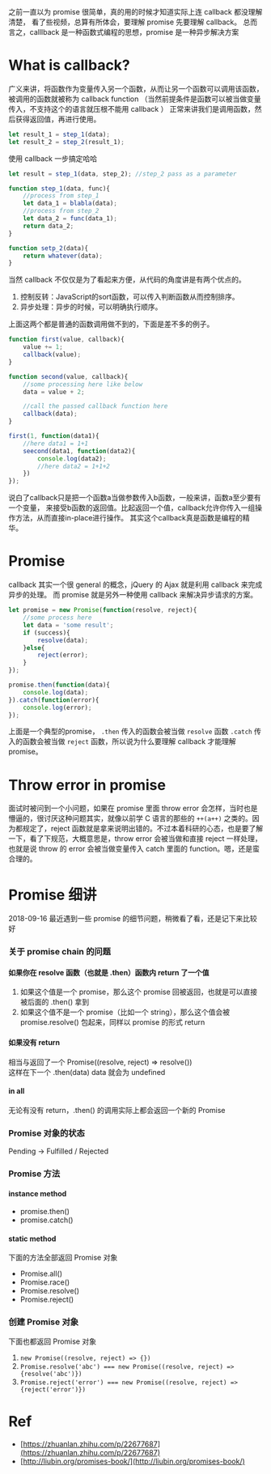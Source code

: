 之前一直以为 promise 很简单，真的用的时候才知道实际上连 callback 都没理解清楚，
看了些视频，总算有所体会，要理解 promise 先要理解 callback。
总而言之，calllback 是一种函数式编程的思想，promise 是一种异步解决方案

# What is callback?
广义来讲，将函数作为变量传入另一个函数，从而让另一个函数可以调用该函数，被调用的函数就被称为 callback function
（当然前提条件是函数可以被当做变量传入，不支持这个的语言就压根不能用 callback ）
正常来讲我们是调用函数，然后获得返回值，再进行使用。

```javascript
let result_1 = step_1(data);
let result_2 = step_2(result_1);
```

使用 callback 一步搞定哈哈
```javascript
let result = step_1(data, step_2); //step_2 pass as a parameter

function step_1(data, func){
	//process from step_1
	let data_1 = blabla(data);
	//process from step_2
	let data_2 = func(data_1);
	return data_2;
}

function setp_2(data){
	return whatever(data);
}
```

当然 callback 不仅仅是为了看起来方便，从代码的角度讲是有两个优点的。
1. 控制反转：JavaScript的sort函数，可以传入判断函数从而控制排序。
2. 异步处理：异步的时候，可以明确执行顺序。  

上面这两个都是普通的函数调用做不到的，下面是差不多的例子。

```javascript
function first(value, callback){
	value += 1;
	callback(value);
}

function second(value, callback){
	//some processing here like below
	data = value + 2;

	//call the passed callback function here
	callback(data);
}

first(1, function(data1){
	//here data1 = 1+1
	seecond(data1, function(data2){
		console.log(data2);
		//here data2 = 1+1+2	
	})
});
```
说白了callback只是把一个函数a当做参数传入b函数，一般来讲，函数a至少要有一个变量，
来接受b函数的返回值。比起返回一个值，callback允许你传入一组操作方法，从而直接in-place进行操作。
其实这个callback真是函数是编程的精华。

# Promise
callback 其实一个很 general 的概念，jQuery 的 Ajax 就是利用 callback 来完成异步的处理。
而 promise 就是另外一种使用 callback 来解决异步请求的方案。

```javascript
let promise = new Promise(function(resolve, reject){
	//some process here
	let data = 'some result';
	if (success){
		resolve(data);
	}else{
		reject(error);
	}
});

promise.then(function(data){
	console.log(data);
}).catch(function(error){
	console.log(error);
});
```

上面是一个典型的promise， `.then` 传入的函数会被当做 `resolve` 函数
`.catch` 传入的函数会被当做 `reject` 函数，所以说为什么要理解 callback 才能理解 promise。

# Throw error in promise
面试时被问到一个小问题，如果在 promise 里面 throw error 会怎样，当时也是懵逼的，很讨厌这种问题其实，就像以前学 C 语言的那些的
`++(a++)` 之类的。因为都规定了，reject 函数就是拿来说明出错的。不过本着科研的心态，也是要了解一下，看了下规范，大概意思是，throw error 会被当做和直接 reject 一样处理，也就是说 throw 的 error 会被当做变量传入 catch 里面的 function。嗯，还是蛮合理的。

# Promise 细讲
2018-09-16 最近遇到一些 promise 的细节问题，稍微看了看，还是记下来比较好 
### 关于 promise chain 的问题

#### 如果你在 resolve 函数（也就是 .then）函数内 return 了一个值
1. 如果这个值是一个 promise，那么这个 promise 回被返回，也就是可以直接被后面的 .then() 拿到
2. 如果这个值不是一个 promise（比如一个 string），那么这个值会被 promise.resolve() 包起来，同样以 promise 的形式 return 
#### 如果没有 return 
相当与返回了一个 Promise((resolve, reject) => resolve())  
这样在下一个 .then(data) data 就会为 undefined
#### in all
无论有没有 return，.then() 的调用实际上都会返回一个新的 Promise

### Promise 对象的状态
Pending -> Fulfilled / Rejected

### Promise 方法
#### instance method
- promise.then()
- promise.catch()

#### static method
下面的方法全部返回 Promise 对象
- Promise.all()
- Promise.race()
- Promise.resolve()
- Promise.reject()

### 创建 Promise 对象
下面也都返回 Promise 对象
1. `new Promise((resolve, reject) => {})` 
2. `Promise.resolve('abc') === new Promise((resolve, reject) => {resolve('abc')})`
3. `Promise.reject('error') === new Promise((resolve, reject) => {reject('error')})` 



# Ref
- [https://zhuanlan.zhihu.com/p/22677687](https://zhuanlan.zhihu.com/p/22677687)
- [http://liubin.org/promises-book/](http://liubin.org/promises-book/)